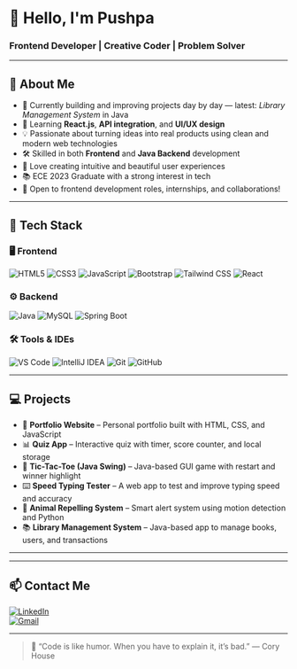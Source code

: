 # 👋 Hello, I'm Pushpa

### Frontend Developer | Creative Coder | Problem Solver

---

## 🚀 About Me

- 🔭 Currently building and improving projects day by day — latest: *Library Management System* in Java  
- 🌱 Learning **React.js**, **API integration**, and **UI/UX design**  
- 💡 Passionate about turning ideas into real products using clean and modern web technologies  
- 🛠️ Skilled in both **Frontend** and **Java Backend** development  
- 🎨 Love creating intuitive and beautiful user experiences  
- 📚 ECE 2023 Graduate with a strong interest in tech  
- 🌟 Open to frontend development roles, internships, and collaborations!

---

## 🧰 Tech Stack

### 🖥️ Frontend
![HTML5](https://img.shields.io/badge/HTML5-E34F26?style=for-the-badge&logo=html5&logoColor=white)
![CSS3](https://img.shields.io/badge/CSS3-1572B6?style=for-the-badge&logo=css3&logoColor=white)
![JavaScript](https://img.shields.io/badge/JavaScript-F7DF1E?style=for-the-badge&logo=javascript&logoColor=black)
![Bootstrap](https://img.shields.io/badge/Bootstrap-563D7C?style=for-the-badge&logo=bootstrap&logoColor=white)
![Tailwind CSS](https://img.shields.io/badge/TailwindCSS-38B2AC?style=for-the-badge&logo=tailwind-css&logoColor=white)
![React](https://img.shields.io/badge/React-20232A?style=for-the-badge&logo=react&logoColor=61DAFB)

### ⚙️ Backend
![Java](https://img.shields.io/badge/Java-007396?style=for-the-badge&logo=java&logoColor=white)
![MySQL](https://img.shields.io/badge/MySQL-005C84?style=for-the-badge&logo=mysql&logoColor=white)
![Spring Boot](https://img.shields.io/badge/Spring_Boot-6DB33F?style=for-the-badge&logo=spring-boot&logoColor=white)

### 🛠️ Tools & IDEs
![VS Code](https://img.shields.io/badge/VS%20Code-007ACC?style=for-the-badge&logo=visual-studio-code&logoColor=white)
![IntelliJ IDEA](https://img.shields.io/badge/IntelliJIDEA-000000?style=for-the-badge&logo=intellij-idea&logoColor=white)
![Git](https://img.shields.io/badge/Git-F05032?style=for-the-badge&logo=git&logoColor=white)
![GitHub](https://img.shields.io/badge/GitHub-181717?style=for-the-badge&logo=github&logoColor=white)

---

## 💻 Projects

- 🎨 **Portfolio Website** – Personal portfolio built with HTML, CSS, and JavaScript  
- 📊 **Quiz App** – Interactive quiz with timer, score counter, and local storage  
- 🧩 **Tic-Tac-Toe (Java Swing)** – Java-based GUI game with restart and winner highlight  
- ⌨️ **Speed Typing Tester** – A web app to test and improve typing speed and accuracy  
- 🚨 **Animal Repelling System** – Smart alert system using motion detection and Python  
- 📚 **Library Management System** – Java-based app to manage books, users, and transactions

---



---

## 📫 Contact Me

[![LinkedIn](https://img.shields.io/badge/LinkedIn-blue?style=for-the-badge&logo=linkedin&logoColor=white)](https://linkedin.com/in/pushpavati-m-4774061bb)  
[![Gmail](https://img.shields.io/badge/Gmail-D14836?style=for-the-badge&logo=gmail&logoColor=white)](mailto:pushpamangalooru@gmail.com)

---

> 🌟 “Code is like humor. When you have to explain it, it’s bad.” — Cory House
